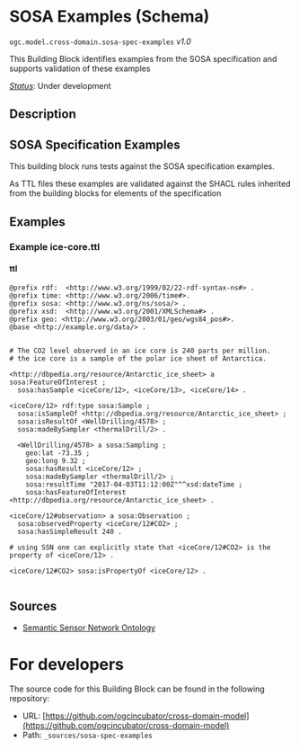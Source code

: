 
# SOSA Examples (Schema)

`ogc.model.cross-domain.sosa-spec-examples` *v1.0*

This Building Block identifies examples from the SOSA specification and supports validation of these examples

[*Status*](http://www.opengis.net/def/status): Under development

## Description

## SOSA Specification Examples

This building block runs tests against the SOSA specification examples.

As TTL files these examples are validated against the SHACL rules inherited from the building blocks for elements of the specification

## Examples

### Example ice-core.ttl
#### ttl
```ttl
@prefix rdf:  <http://www.w3.org/1999/02/22-rdf-syntax-ns#> .
@prefix time: <http://www.w3.org/2006/time#>.
@prefix sosa: <http://www.w3.org/ns/sosa/> .
@prefix xsd:  <http://www.w3.org/2001/XMLSchema#> .
@prefix geo: <http://www.w3.org/2003/01/geo/wgs84_pos#>.
@base <http://example.org/data/> .


# The CO2 level observed in an ice core is 240 parts per million.
# the ice core is a sample of the polar ice sheet of Antarctica. 

<http://dbpedia.org/resource/Antarctic_ice_sheet> a sosa:FeatureOfInterest ;
  sosa:hasSample <iceCore/12>, <iceCore/13>, <iceCore/14> .

<iceCore/12> rdf:type sosa:Sample ;
  sosa:isSampleOf <http://dbpedia.org/resource/Antarctic_ice_sheet> ;
  sosa:isResultOf <WellDrilling/4578> ;
  sosa:madeBySampler <thermalDrill/2> .

  <WellDrilling/4578> a sosa:Sampling ;
    geo:lat -73.35 ; 
    geo:long 9.32 ;
    sosa:hasResult <iceCore/12> ;
    sosa:madeBySampler <thermalDrill/2> ;
    sosa:resultTime "2017-04-03T11:12:00Z"^^xsd:dateTime ;
    sosa:hasFeatureOfInterest <http://dbpedia.org/resource/Antarctic_ice_sheet> .

<iceCore/12#observation> a sosa:Observation ;
  sosa:observedProperty <iceCore/12#CO2> ;
  sosa:hasSimpleResult 240 .

# using SSN one can explicitly state that <iceCore/12#CO2> is the property of <iceCore/12> .

<iceCore/12#CO2> sosa:isPropertyOf <iceCore/12> .
  
```

## Sources

* [Semantic Sensor Network Ontology](https://www.w3.org/TR/vocab-ssn/)

# For developers

The source code for this Building Block can be found in the following repository:

* URL: [https://github.com/ogcincubator/cross-domain-model](https://github.com/ogcincubator/cross-domain-model)
* Path: `_sources/sosa-spec-examples`

